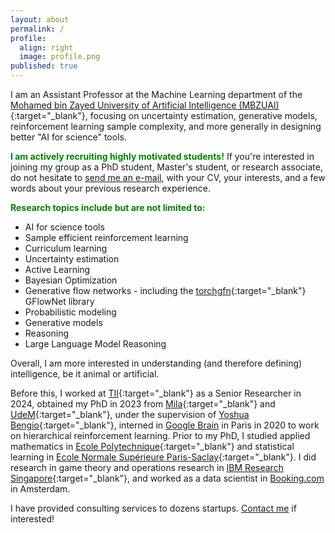 ```yaml
---
layout: about
permalink: /
profile:
  align: right
  image: profile.png
published: true
---
```


I am an Assistant Professor at the Machine Learning department of the [Mohamed bin Zayed University of Artificial Intelligence (MBZUAI)](https://mbzuai.ac.ae/){:target="_blank"}, focusing on uncertainty estimation, generative models, reinforcement learning sample complexity, and more generally in designing better "AI for science" tools.

<span style="color:green">**I am actively recruiting **highly motivated** students!**</span> If you're interested in joining my group as a PhD student, Master's student, or research associate, do not hesitate to [send me an e-mail](mailto:salem.lahlou@mbzuai.ac.ae), with your CV, your interests, and a few words about your previous research experience. 

<span style="color:green">**Research topics include but are not limited to:**</span>
- AI for science tools
- Sample efficient reinforcement learning
- Curriculum learning
- Uncertainty estimation
- Active Learning
- Bayesian Optimization
- Generative flow networks - including the [torchgfn](https://github.com/GFNOrg/torchgfn){:target="_blank"} GFlowNet library
- Probabilistic modeling
- Generative models
- Reasoning
- Large Language Model Reasoning

Overall, I am more interested in understanding (and therefore defining) intelligence, be it animal or artificial.

Before this, I worked at [TII](https://www.tii.ae/){:target="_blank"} as a Senior Researcher in 2024, obtained my PhD in 2023 from [Mila](https://mila.quebec/en/){:target="_blank"} and [UdeM](https://www.umontreal.ca/en){:target="_blank"}, under the supervision of [Yoshua Bengio](https://yoshuabengio.org/){:target="_blank"}, interned in [Google Brain](https://www.youtube.com/watch?v=dQw4w9WgXcQ&themeRefresh=1) in Paris in 2020 to work on hierarchical reinforcement learning. Prior to my PhD, I studied applied mathematics in [Ecole Polytechnique](https://www.polytechnique.edu/){:target="_blank"} and statistical learning in [Ecole Normale Supérieure Paris-Saclay](https://ens-paris-saclay.fr/){:target="_blank"}. I did research in game theory and operations research in [IBM Research Singapore](https://researcher.watson.ibm.com/researcher/view_group.php?id=8131){:target="_blank"}, and worked as a data scientist in [Booking.com](https://www.booking.com/) in Amsterdam.



I have provided consulting services to dozens startups. [Contact me](mailto:salem.lahlou@mbzuai.ac.ae) if interested!
